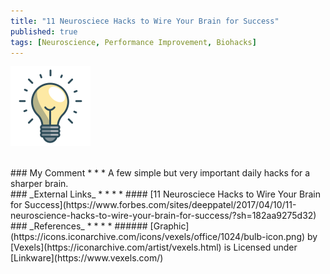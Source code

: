 ```yaml
---
title: "11 Neurosciece Hacks to Wire Your Brain for Success"
published: true
tags: [Neuroscience, Performance Improvement, Biohacks]
---
```


![](/links/assets/bulb-icon.png)

<br>
### My Comment
* * *
A few simple but very important daily hacks for a sharper brain.

<br>
### _External Links_
* * *
* #### [11 Neurosciece Hacks to Wire Your Brain for Success](https://www.forbes.com/sites/deeppatel/2017/04/10/11-neuroscience-hacks-to-wire-your-brain-for-success/?sh=182aa9275d32)

<br>
### _References_
* * *
* ###### [Graphic](https://icons.iconarchive.com/icons/vexels/office/1024/bulb-icon.png) by [Vexels](https://iconarchive.com/artist/vexels.html) is Licensed under [Linkware](https://www.vexels.com/)
